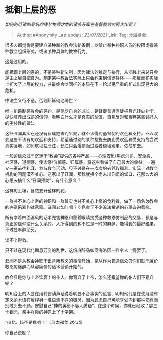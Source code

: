# 抵御上层的恶
*如何防范诸如著名的康希牧师之类的诸多丑闻在基督教会内再次出现？*

> Author: #Anonymity
> Last update: *23/07/2021*
> Link:
> Tag:
> 沙海拾金:

很多人都觉得是要建立某种新的教会法新条例，以禁止某种神职人员的权限或者某种教会组织形式，或者某种具体的教牧行为。

这是没用的。

能抵御上层的恶的，不是某种新法制，因为律法的裁定与执行，从实践上来说只会是由上层自把自为。制定某种教会法实际上只会约束到信徒群体——那反而在实际上扩大了上层的权力，并最终会以同样的本质在下一轮以更严重的样式出现更大的危机。

律法主义行不通，否则耶稣何必降世？

唯一能遏制恶教会的恶的，是信徒自身的成长，是督促普通信徒把目光转向神学，尽快培养出成熟的信仰，看明白什么才是真实的价值，自觉反对和离弃某些讨好人的劣根性的做法。

这些丑闻其实在还没有形成危害的早期，就不该得到基督徒的欢迎和支持。不去改变这些不该有的欢迎和支持，希望通过别的某种措施去防止受欢迎和受支持的尝试真实落地，如同筑坝拦长江，长江只会漫顶而过或者绕墙别走，依然东去。

一般的信众过于沉迷于“教会”提供的各种产品——心理安慰/焦虑消除、安全感、社区感、道德感、使命感/价值感、归属感。将这些看做了自己最大的收益。一遍又一遍前往礼拜、参与教会活动，只不过是在一次次的去领取福利。实际上对教会机构的问题漠不关心。这家出了丑闻，那我就换个尚未出丑闻的堂口，花那么大的心思去搞什么“丑闻预防”，有什么意义？

这样的土壤，自然要开这样的花。

一群并不关心上帝的神职和一群其实也并不关心上帝的食利者，做了一场名为教会的兴高采烈的过家家。丑闻又如何呢？毕竟省了不少没法报销的心理咨询费嘛。

所有拿着四面漏风的话术兜售神恩和蒙着眼睛接受这种救恩仿制品的交易，都是与真正的信仰没什么关系的。人所得到的也不过是一时的麻醉，能得到的最好结果，不过是麻醉至死。

谈不上得救。

只不过在现代化瞬息万变的乱世，这份麻醉品如同海洛因一样令人上瘾罢了。

丑闻不是从教会神职干出背叛教义的事情开始，是从作为普通信众的你们耽于廉价救恩的迷醉而纵容廉价的话术营销开始的。

教会只是你与上帝饮宴上的仆人。你背弃了上帝，怎么还指望你的仆人们不背弃呢？

明知台上的人是在用转圈葫芦话说着明显不合事实的谎言、明知他们是在使用没有定义的术语在解释另一堆语焉不详的概念，因为顾虑自己可能享受不到那种安慰而别过头去不顾，安慰自己“神的奥秘不容人质疑”，在这个时候，你就已经收了那三十银元，亲手将你的神送上了十字架。

“拉比，该不是我吧？”（马太福音 26:25）

你自己说呢？
